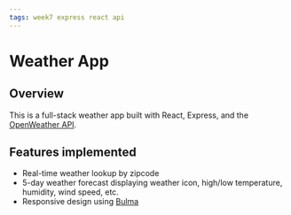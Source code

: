 ```yaml
---
tags: week7 express react api
---
```


# Weather App

## Overview
This is a full-stack weather app built with React, Express, and the [OpenWeather API](https://openweathermap.org/api).

## Features implemented

- Real-time weather lookup by zipcode
- 5-day weather forecast displaying weather icon, high/low temperature, humidity, wind speed, etc.
- Responsive design using [Bulma](https://bulma.io/)


